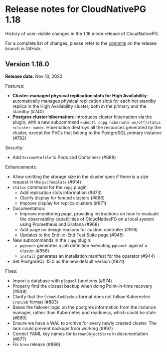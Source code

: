 # Release notes for CloudNativePG 1.18

History of user-visible changes in the 1.18 minor release of CloudNativePG.

For a complete list of changes, please refer to the
[commits](https://github.com/cloudnative-pg/cloudnative-pg/commits/release-1.18)
on the release branch in GitHub.

## Version 1.18.0

**Release date:** Nov 10, 2022

Features:

- **Cluster-managed physical replication slots for High Availability**:
  automatically manages physical replication slots for each hot standby replica
  in the High Availability cluster, both in the primary and the standby (#740)
- **Postgres cluster hibernation**: introduces cluster hibernation via the plugin,
  with a new subcommand `kubectl cnpg hibernate on/off/status <cluster-name>`.
  Hibernation destroys all the resources generated by the cluster, except the
  PVCs that belong to the PostgreSQL primary instance (#782)

Security:

- Add `SeccomProfile` to Pods and Containers (#888)

Enhancements:

- Allow omitting the storage size in the cluster spec if there is a size request
  in the `pvcTemplate` (#914)
- `status` command for the `cnpg` plugin:
  - Add replication slots information (#873)
  - Clarify display for fenced clusters (#886)
  - Improve display for replica clusters (#871)
- Documentation:
  - Improve monitoring page, providing instructions on how to evaluate the
    observability capabilities of CloudNativePG on a local system using
    Prometheus and Grafana (#968)
  - Add page on design reasons for custom controller (#918)
  - Updates to the End-to-End Test Suite page (#945)
- New subcommands in the `cnpg` plugin:
    - `pgbench` generates a job definition executing `pgbench` against a cluster
    (#958)
    - `install` generates an installation manifest for the operator (#944)
- Set PostgreSQL 15.0 as the new default version (#821)

Fixes:

- Import a database with `plpgsql` functions (#974)
- Properly find the closest backup when doing Point-in-time recovery (#949)
- Clarify that the `ScheduledBackup` format does not follow Kubernetes `CronJob`
  format (#883)
- Bases the failover logic on the postgres information from the instance
  manager, rather than Kubernetes pod readiness, which could be stale (#890)
- Ensure we have a WAL to archive for every newly created cluster. The lack
  could prevent backups from working (#897)
- Correct YAML key names for `barmanObjectStore` in documentation (#877)
- Fix `krew` release (#866)

